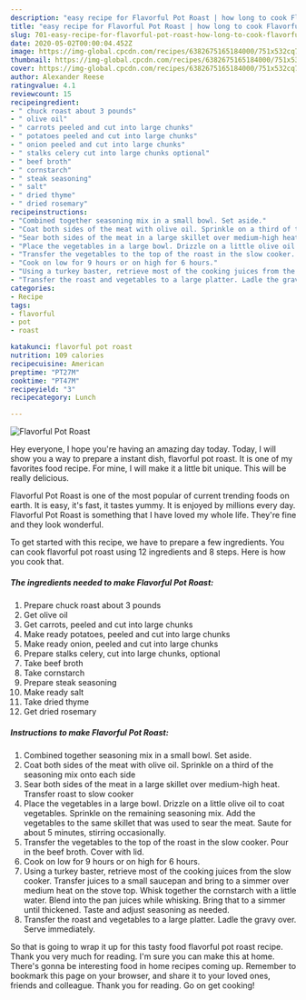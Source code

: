 ```yaml
---
description: "easy recipe for Flavorful Pot Roast | how long to cook Flavorful Pot Roast"
title: "easy recipe for Flavorful Pot Roast | how long to cook Flavorful Pot Roast"
slug: 701-easy-recipe-for-flavorful-pot-roast-how-long-to-cook-flavorful-pot-roast
date: 2020-05-02T00:00:04.452Z
image: https://img-global.cpcdn.com/recipes/6382675165184000/751x532cq70/flavorful-pot-roast-recipe-main-photo.jpg
thumbnail: https://img-global.cpcdn.com/recipes/6382675165184000/751x532cq70/flavorful-pot-roast-recipe-main-photo.jpg
cover: https://img-global.cpcdn.com/recipes/6382675165184000/751x532cq70/flavorful-pot-roast-recipe-main-photo.jpg
author: Alexander Reese
ratingvalue: 4.1
reviewcount: 15
recipeingredient:
- " chuck roast about 3 pounds"
- " olive oil"
- " carrots peeled and cut into large chunks"
- " potatoes peeled and cut into large chunks"
- " onion peeled and cut into large chunks"
- " stalks celery cut into large chunks optional"
- " beef broth"
- " cornstarch"
- " steak seasoning"
- " salt"
- " dried thyme"
- " dried rosemary"
recipeinstructions:
- "Combined together seasoning mix in a small bowl. Set aside."
- "Coat both sides of the meat with olive oil. Sprinkle on a third of the seasoning mix onto each side"
- "Sear both sides of the meat in a large skillet over medium-high heat. Transfer roast to slow cooker"
- "Place the vegetables in a large bowl. Drizzle on a little olive oil to coat vegetables. Sprinkle on the remaining seasoning mix. Add the vegetables to the same skillet that was used to sear the meat. Saute for about 5 minutes, stirring occasionally."
- "Transfer the vegetables to the top of the roast in the slow cooker. Pour in the beef broth. Cover with lid."
- "Cook on low for 9 hours or on high for 6 hours."
- "Using a turkey baster, retrieve most of the cooking juices from the slow cooker. Transfer juices to a small saucepan and bring to a simmer over medium heat on the stove top. Whisk together the cornstarch with a little water. Blend into the pan juices while whisking. Bring that to a simmer until thickened. Taste and adjust seasoning as needed."
- "Transfer the roast and vegetables to a large platter. Ladle the gravy over. Serve immediately."
categories:
- Recipe
tags:
- flavorful
- pot
- roast

katakunci: flavorful pot roast 
nutrition: 109 calories
recipecuisine: American
preptime: "PT27M"
cooktime: "PT47M"
recipeyield: "3"
recipecategory: Lunch

---
```



![Flavorful Pot Roast](https://img-global.cpcdn.com/recipes/6382675165184000/751x532cq70/flavorful-pot-roast-recipe-main-photo.jpg)

Hey everyone, I hope you're having an amazing day today. Today, I will show you a way to prepare a instant dish, flavorful pot roast. It is one of my favorites food recipe. For mine, I will make it a little bit unique. This will be really delicious.



Flavorful Pot Roast is one of the most popular of current trending foods on earth. It is easy, it's fast, it tastes yummy. It is enjoyed by millions every day. Flavorful Pot Roast is something that I have loved my whole life. They're fine and they look wonderful.


To get started with this recipe, we have to prepare a few ingredients. You can cook flavorful pot roast using 12 ingredients and 8 steps. Here is how you cook that.

<!--inarticleads1-->

##### The ingredients needed to make Flavorful Pot Roast:

1. Prepare  chuck roast about 3 pounds
1. Get  olive oil
1. Get  carrots, peeled and cut into large chunks
1. Make ready  potatoes, peeled and cut into large chunks
1. Make ready  onion, peeled and cut into large chunks
1. Prepare  stalks celery, cut into large chunks, optional
1. Take  beef broth
1. Take  cornstarch
1. Prepare  steak seasoning
1. Make ready  salt
1. Take  dried thyme
1. Get  dried rosemary




<!--inarticleads2-->

##### Instructions to make Flavorful Pot Roast:

1. Combined together seasoning mix in a small bowl. Set aside.
1. Coat both sides of the meat with olive oil. Sprinkle on a third of the seasoning mix onto each side
1. Sear both sides of the meat in a large skillet over medium-high heat. Transfer roast to slow cooker
1. Place the vegetables in a large bowl. Drizzle on a little olive oil to coat vegetables. Sprinkle on the remaining seasoning mix. Add the vegetables to the same skillet that was used to sear the meat. Saute for about 5 minutes, stirring occasionally.
1. Transfer the vegetables to the top of the roast in the slow cooker. Pour in the beef broth. Cover with lid.
1. Cook on low for 9 hours or on high for 6 hours.
1. Using a turkey baster, retrieve most of the cooking juices from the slow cooker. Transfer juices to a small saucepan and bring to a simmer over medium heat on the stove top. Whisk together the cornstarch with a little water. Blend into the pan juices while whisking. Bring that to a simmer until thickened. Taste and adjust seasoning as needed.
1. Transfer the roast and vegetables to a large platter. Ladle the gravy over. Serve immediately.




So that is going to wrap it up for this tasty food flavorful pot roast recipe. Thank you very much for reading. I'm sure you can make this at home. There's gonna be interesting food in home recipes coming up. Remember to bookmark this page on your browser, and share it to your loved ones, friends and colleague. Thank you for reading. Go on get cooking!
